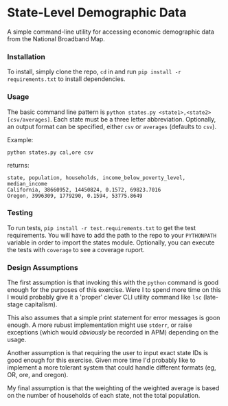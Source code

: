 # State-Level Demographic Data

A simple command-line utility for accessing economic demographic data from the National Broadband Map.

### Installation

To install, simply clone the repo, `cd` in and run `pip install -r requirements.txt` to install dependencies.

### Usage

The basic command line pattern is `python states.py <state1>,<state2> [csv/averages]`. Each state must be a three letter abbreviation. Optionally, an output format can be specified, either `csv` or `averages` (defaults to `csv`).

Example:

`python states.py cal,ore csv`

returns:

```
state, population, households, income_below_poverty_level, median_income
California, 38660952, 14450824, 0.1572, 69823.7016
Oregon, 3996309, 1779290, 0.1594, 53775.8649
```

### Testing

To run tests, `pip install -r test.requirements.txt` to get the test requirements. You will have to add the path to the repo to your `PYTHONPATH` variable in order to import the states module.  Optionally, you can execute the tests with `coverage` to see a coverage ruport.

### Design Assumptions

The first assumption is that invoking this with the `python` command is good enough for the purposes of this exercise. Were I to spend more time on this I would probably give it a 'proper' clever CLI utility command like `lsc` (late-stage capitalism).

This also assumes that a simple print statement for error messages is goon enough. A more rubust implementation might use `stderr`, or raise exceptions (which would _obviously_ be recorded in APM) depending on the usage.

Another assumption is that requiring the user to input exact state IDs is good enough for this exercise. Given more time I'd probably like to implement a more tolerant system that could handle different formats (eg, OR, ore, and oregon).

My final assumption is that the weighting of the weighted average is based on the number of households of each state, not the total population.